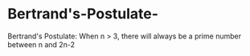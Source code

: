 # Bertrand's-Postulate-
Bertrand's Postulate: When n > 3, there will always be a prime number between n and 2n-2
